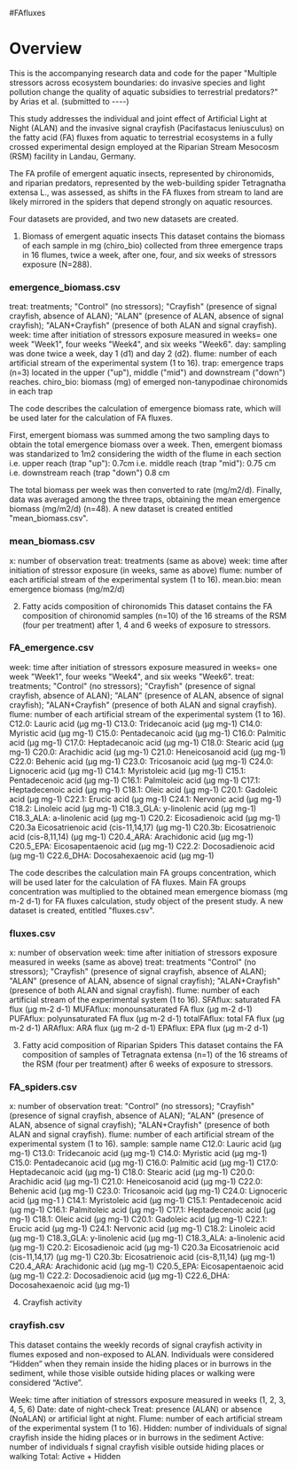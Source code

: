 #FAfluxes

# Overview
This is the accompanying research data and code for the paper "Multiple stressors across ecosystem boundaries: do invasive species and light pollution change the quality of aquatic subsidies to terrestrial predators?" by Arias et al. (submitted to ----)

This study addresses the individual and joint effect of Artificial Light at Night (ALAN) and the invasive signal crayfish (Pacifastacus leniusculus) on the fatty acid (FA) fluxes from aquatic to terrestrial ecosystems in a fully crossed experimental design employed at the Riparian Stream Mesocosm (RSM) facility in Landau, Germany. 

The FA profile of emergent aquatic insects, represented by chironomids, and riparian predators, represented by the web-building spider Tetragnatha extensa L., was assessed, as shifts in the FA fluxes from stream to land are likely mirrored in the spiders that depend strongly on aquatic resources.

Four datasets are provided, and two new datasets are created.

1. Biomass of emergent aquatic insects 
This dataset contains the biomass of each sample in mg (chiro_bio) collected from three emergence traps in 16 flumes, twice a week, after one, four, and six weeks of stressors exposure (N=288).

### emergence_biomass.csv
treat: treatments; "Control" (no stressors); "Crayfish" (presence of signal crayfish, absence of ALAN); "ALAN" (presence of ALAN, absence of signal crayfish); "ALAN+Crayfish" (presence of both ALAN and signal crayfish).
week: time after initiation of stressors exposure measured in weeks= one week "Week1", four weeks "Week4", and six weeks "Week6".
day: sampling was done twice a week, day 1 (d1) and day 2 (d2).
flume: number of each artificial stream of the experimental system (1 to 16). 
trap: emergence traps (n=3) located in the upper  ("up"), middle ("mid") and downstream ("down") reaches.
chiro_bio: biomass (mg) of emerged non-tanypodinae chironomids in each trap

The code describes the calculation of emergence biomass rate, which will be used later for the calculation of FA fluxes. 

First, emergent biomass was summed among the two sampling days to obtain the total emergence biomass over a week.
Then, emergent biomass was standarized to 1m2 considering the width of the flume in each section 
i.e. upper reach (trap "up"): 0.7cm
i.e. middle reach (trap "mid"): 0.75 cm 
i.e. downstream reach (trap "down") 0.8 cm

The total biomass per week was then converted to rate (mg/m2/d). Finally, data was averaged among the three traps, obtaining the mean emergence biomass (mg/m2/d) (n=48). 
A new dataset is created entitled "mean_biomass.csv".

### mean_biomass.csv
x: number of observation
treat: treatments (same as above)
week: time after initiation of stressor exposure (in weeks, same as above)
flume: number of each artificial stream of the experimental system (1 to 16). 
mean.bio: mean emergence biomass (mg/m2/d)

2. Fatty acids composition of chironomids
This dataset contains the FA composition of chironomid samples (n=10) of the 16 streams of the RSM (four per treatment) after 1, 4 and 6 weeks of exposure to stressors.

### FA_emergence.csv
week: time after initiation of stressors exposure measured in weeks= one week "Week1", four weeks "Week4", and six weeks "Week6". 
treat: treatments; "Control" (no stressors); "Crayfish" (presence of signal crayfish, absence of ALAN); "ALAN" (presence of ALAN, absence of signal crayfish); "ALAN+Crayfish" (presence of both ALAN and signal crayfish).
flume: number of each artificial stream of the experimental system (1 to 16). 
C12.0: Lauric acid (µg mg-1)
C13.0: Tridecanoic acid (µg mg-1)
C14.0: Myristic acid (µg mg-1)
C15.0: Pentadecanoic acid (µg mg-1)
C16.0: Palmitic acid (µg mg-1)
C17.0: Heptadecanoic acid (µg mg-1)
C18.0: Stearic acid (µg mg-1)
C20.0: Arachidic acid (µg mg-1)
C21.0: Heneicosanoid acid (µg mg-1)
C22.0: Behenic acid (µg mg-1)
C23.0: Tricosanoic acid (µg mg-1)
C24.0: Lignoceric acid (µg mg-1)
C14.1: Myristoleic acid (µg mg-1)
C15.1: Pentadecenoic acid (µg mg-1)
C16.1: Palmitoleic acid (µg mg-1)
C17.1: Heptadecenoic acid (µg mg-1)
C18.1: Oleic acid (µg mg-1)
C20.1: Gadoleic acid (µg mg-1)
C22.1: Erucic acid (µg mg-1)
C24.1: Nervonic acid (µg mg-1)
C18.2: Linoleic acid (µg mg-1)
C18.3_GLA: y-linolenic acid (µg mg-1)
C18.3_ALA: a-linolenic acid (µg mg-1)
C20.2: Eicosadienoic acid (µg mg-1)
C20.3a Eicosatrienoic acid (cis-11,14,17) (µg mg-1)
C20.3b: Eicosatrienoic acid (cis-8,11,14) (µg mg-1)
C20.4_ARA: Arachidonic acid (µg mg-1)
C20.5_EPA: Eicosapentaenoic acid (µg mg-1)
C22.2: Docosadienoic acid (µg mg-1)
C22.6_DHA: Docosahexaenoic acid (µg mg-1)

The code describes the calculation main FA groups concentration, which will be used later for the calculation of FA fluxes. Main FA groups concentration was multiplied to the obtained mean emergence biomass (mg m-2 d-1) for FA fluxes calculation, study object of the present study. 
A new dataset is created, entitled "fluxes.csv".

### fluxes.csv
x: number of observation
week: time after initiation of stressors exposure measured in weeks (same as above) 
treat: treatments "Control" (no stressors); "Crayfish" (presence of signal crayfish, absence of ALAN); "ALAN" (presence of ALAN, absence of signal crayfish); "ALAN+Crayfish" (presence of both ALAN and signal crayfish).
flume: number of each artificial stream of the experimental system (1 to 16).
SFAflux: saturated FA flux (µg m-2 d-1)
MUFAflux: monounsaturated FA flux (µg m-2 d-1)
PUFAflux: polyunsaturated FA flux (µg m-2 d-1)
totalFAflux: total FA flux (µg m-2 d-1)
ARAflux: ARA flux (µg m-2 d-1)
EPAflux: EPA flux (µg m-2 d-1)

3. Fatty acid composition of Riparian Spiders
This dataset contains the FA composition of samples of Tetragnata extensa (n=1) of the 16 streams of the RSM (four per treatment) after 6 weeks of exposure to stressors.

### FA_spiders.csv
x: number of observation
treat: "Control" (no stressors); "Crayfish" (presence of signal crayfish, absence of ALAN); "ALAN" (presence of ALAN, absence of signal crayfish); "ALAN+Crayfish" (presence of both ALAN and signal crayfish).
flume: number of each artificial stream of the experimental system (1 to 16).
sample: sample name
C12.0: Lauric acid (µg mg-1)
C13.0: Tridecanoic acid (µg mg-1)
C14.0: Myristic acid (µg mg-1)
C15.0: Pentadecanoic acid (µg mg-1)
C16.0: Palmitic acid (µg mg-1)
C17.0: Heptadecanoic acid (µg mg-1)
C18.0: Stearic acid (µg mg-1)
C20.0: Arachidic acid (µg mg-1)
C21.0: Heneicosanoid acid (µg mg-1)
C22.0: Behenic acid (µg mg-1)
C23.0: Tricosanoic acid (µg mg-1)
C24.0: Lignoceric acid (µg mg-1 )
C14.1: Myristoleic acid (µg mg-1)
C15.1: Pentadecenoic acid (µg mg-1)
C16.1: Palmitoleic acid (µg mg-1)
C17.1: Heptadecenoic acid (µg mg-1)
C18.1: Oleic acid (µg mg-1)
C20.1: Gadoleic acid (µg mg-1)
C22.1: Erucic acid (µg mg-1)
C24.1: Nervonic acid (µg mg-1)
C18.2: Linoleic acid (µg mg-1)
C18.3_GLA: y-linolenic acid (µg mg-1)
C18.3_ALA: a-linolenic acid (µg mg-1)
C20.2: Eicosadienoic acid (µg mg-1)
C20.3a Eicosatrienoic acid (cis-11,14,17) (µg mg-1)
C20.3b: Eicosatrienoic acid (cis-8,11,14) (µg mg-1)
C20.4_ARA: Arachidonic acid (µg mg-1)
C20.5_EPA: Eicosapentaenoic acid (µg mg-1)
C22.2: Docosadienoic acid (µg mg-1)
C22.6_DHA: Docosahexaenoic acid (µg mg-1)

4. Crayfish activity

### crayfish.csv
This dataset contains the weekly records of signal crayfish activity in flumes exposed and non-exposed to ALAN. Individuals were considered “Hidden” when they remain inside the hiding places or in burrows in the sediment, while those visible outside hiding places or walking were considered “Active”. 

Week: time after initiation of stressors exposure measured in weeks (1, 2, 3, 4, 5, 6)
Date: date of night-check
Treat: presence (ALAN) or absence (NoALAN) or artificial light at night. 
Flume: number of each artificial stream of the experimental system (1 to 16). 
Hidden: number of individuals of signal crayfish inside the hiding places or in burrows in the sediment
Active: number of individuals f signal crayfish visible outside hiding places or walking
Total: Active + Hidden

